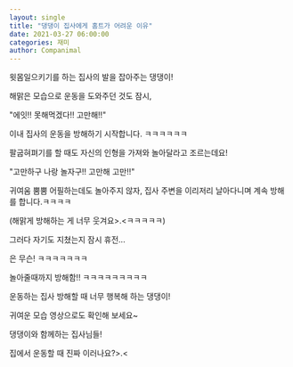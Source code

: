 ```yaml
---
layout: single
title: "댕댕이 집사에게 홈트가 어려운 이유"
date: 2021-03-27 06:00:00
categories: 재미
author: Companimal
---
```


윗몸일으키기를 하는 집사의 발을 잡아주는 댕댕이!

해맑은 모습으로 운동을 도와주던 것도 잠시,

"에잇!! 못해먹겠다!! 고만해!!"

이내 집사의 운동을 방해하기 시작합니다. ㅋㅋㅋㅋㅋㅋ

팔굽혀펴기를 할 때도 자신의 인형을 가져와 놀아달라고 조르는데요!

"고만하구 나랑 놀자구!! 고만해 고만!!"

귀여움 뿜뿜 어필하는데도 놀아주지 않자, 집사 주변을 이리저리 날아다니며 계속 방해를 합니다.ㅋㅋㅋㅋ

(해맑게 방해하는 게 너무 웃겨요&gt;.&lt;ㅋㅋㅋㅋㅋ)

그러다 자기도 지쳤는지 잠시 휴전...

은 무슨! ㅋㅋㅋㅋㅋㅋㅋ

놀아줄때까지 방해함!! ㅋㅋㅋㅋㅋㅋㅋㅋㅋ

운동하는 집사 방해할 때 너무 행복해 하는 댕댕이!

귀여운 모습 영상으로도 확인해 보세요~

댕댕이와 함께하는 집사님들!

집에서 운동할 때 진짜 이러나요?&gt;.&lt;
